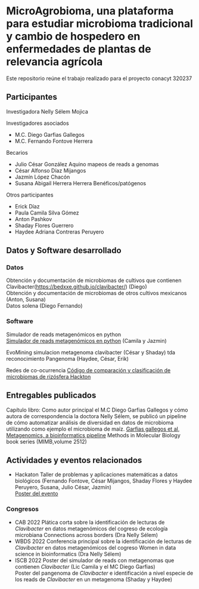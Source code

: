 # MicroAgrobioma, una plataforma para estudiar microbioma tradicional y cambio de hospedero en enfermedades de plantas de relevancia agrícola
Este repositorio reúne el trabajo realizado para el proyecto conacyt 320237 

## Participantes  
Investigadora 
Nelly Sélem Mojica  

Investigadores asociados  
- M.C. Diego Garfias Gallegos  
- M.C. Fernando Fontove Herrera   

Becarios  
- Julio César González Aquino mapeos de reads a genomas
- César Alfonso Díaz Mijangos
- Jazmín López Chacón 
- Susana Abigail Herrera Herrera Benéficos/patógenos

Otros participantes  
- Erick Díaz   
- Paula Camila Silva Gómez  
- Anton Pashkov   
- Shaday Flores Guerrero   
- Haydee Adriana Contreras Peruyero  

## Datos y Software desarrollado  
### Datos
Obtención y documentación de microbiomas de cultivos que contienen Clavibacter(https://bedxxe.github.io/clavibacter/)  (Diego)  
Obtención y documentación de microbiomas de otros cultivos mexicanos (Anton, Susana)   
Datos solena (Diego Fernando)  
### Software 
Simulador de reads metagenómicos en python   
[Simulador de reads metagenómicos en python](https://github.com/CamilaSilva1995/Tesis_Maestria/tree/main/Generador_de_reads)  (Camila y Jazmin)  

EvoMining 
simulacion metagenoma clavibacter (César y Shaday)
tda reconocimiento
Pangenoma (Haydee, César, Erik)

Redes de co-ocurrencia
[Código de comparación y clasificación de microbiomas de rizósfera Hackton]()	
		
## Entregables publicados  
Capítulo libro:
Como autor principal el M.C Diego Garfias Gallegos y cómo autora de correspondencia la doctora Nelly Sélem, se publicó un pipeline de cómo automatizar análisis de diversidad en datos de microbioma utilizando como ejemplo el microbioma de maíz. 
[Garfias gallegos et al, Metagenomics, a bioinformatics pipeline](https://link.springer.com/protocol/10.1007/978-1-0716-2429-6_10) 
Methods in Molecular Biology book series (MIMB,volume 2512)

## Actividades y eventos relacionados  
- Hackaton Taller de problemas y aplicaciones matemáticas a datos biológicos (Fernando Fontove, César Mijangos, Shaday Flores y Haydee Peruyero, Susana, Julio César, Jazmín)  
[Poster del evento](https://twitter.com/nselem35/status/1575979433085009920/photo/1)

### Congresos 
- CAB 2022   Plática corta sobre la identificación de lecturas de _Clavibacter_ en datos metagenómicos del cogreso de ecología microbiana Connections across borders  (Dra Nelly Sélem)
- WBDS 2022  Conferencia principal sobre la identificación de lecturas de _Clavibacter_ en datos metagenómicos del cogreso Women in data science in bioinformatics  (Dra Nelly Sélem)  
- ISCB 2022  Poster del simulador de reads con metagenomas que contienen _Clavibacter_ (Lic Camila y el MC Diego Garfias)  
	     Poster del pangenoma de _Clavibacter_ e identificación a nivel especie de los reads de _Clavibacter_ en un metagenoma (Shaday y Haydee)  
